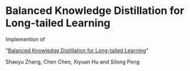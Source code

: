 # Balanced Knowledge Distillation for Long-tailed Learning

Implemention of 

"[Balanced Knowledge Distillation for Long-tailed Learning](http://arxiv.org/abs/2104.10510)"

Shaoyu Zhang, Chen Chen, Xiyuan Hu and Silong Peng
